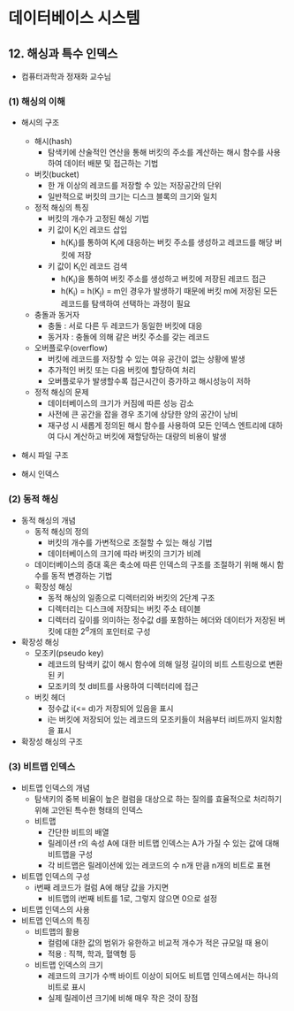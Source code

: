 # 데이터베이스 시스템

## 12. 해싱과 특수 인덱스

- 컴퓨터과학과 정재화 교수님

### (1) 해싱의 이해

- 해시의 구조
    - 해시(hash)
        - 탐색키에 산술적인 연산을 통해 버킷의 주소를 계산하는 해시 함수를 사용하여 데이터 배분 및 접근하는 기법
    - 버킷(bucket)
        - 한 개 이상의 레코드를 저장할 수 있는 저장공간의 단위
        - 일반적으로 버킷의 크기는 디스크 블록의 크기와 일치
    - 정적 해싱의 특징
        - 버킷의 개수가 고정된 해싱 기법
        - 키 값이 K<sub>i</sub>인 레코드 삽입
            - h(K<sub>i</sub>)를 통하여 K<sub>i</sub>에 대응하는 버킷 주소를 생성하고 레코드를 해당 버킷에 저장
        - 키 값이 K<sub>i</sub>인 레코드 검색
            - h(K<sub>i</sub>)을 통하여 버킷 주소를 생성하고 버킷에 저장된 레코드 접근
            - h(K<sub>i</sub>) = h(K<sub>j</sub>) = m인 경우가 발생하기 때문에 버킷 m에 저장된 모든 레코드를 탐색하여 선택하는 과정이 필요
    - 충돌과 동거자
        - 충돌 : 서로 다른 두 레코드가 동일한 버킷에 대응
        - 동거자 : 충돌에 의해 같은 버킷 주소를 갖는 레코드
    - 오버플로우(overflow)
        - 버킷에 레코드를 저장할 수 있는 여유 공간이 없는 상황에 발생
        - 추가적인 버킷 또는 다음 버킷에 할당하여 처리
        - 오버플로우가 발생할수록 접근시간이 증가하고 해시성능이 저하
    - 정적 해싱의 문제
        - 데이터베이스의 크기가 커짐에 따른 성능 감소
        - 사전에 큰 공간을 잡을 경우 초기에 상당한 양의 공간이 낭비
        - 재구성 시 새롭게 정의된 해시 함수를 사용하여 모든 인덱스 엔트리에 대하여 다시 계산하고 버킷에 재할당하는 대량의 비용이 발생
- 해시 파일 구조

- 해시 인덱스

### (2) 동적 해싱

- 동적 해싱의 개념
    - 동적 해싱의 정의
        - 버킷의 개수를 가변적으로 조절할 수 있는 해싱 기법
        - 데이터베이스의 크기에 따라 버킷의 크기가 비례
    - 데이터베이스의 증대 혹은 축소에 따른 인덱스의 구조를 조절하기 위해 해시 함수를 동적 변경하는 기법
    - 확장성 해싱
        - 동적 해싱의 일종으로 디렉터리와 버킷의 2단계 구조
        - 디렉터리는 디스크에 저장되는 버킷 주소 테이블
        - 디렉터리 깊이를 의미하는 정수값 d를 포함하는 헤더와 데이터가 저장된 버킷에 대한 2<sup>d</sup>개의 포인터로 구성
- 확장성 해싱
    - 모조키(pseudo key)
        - 레코드의 탐색키 값이 해시 함수에 의해 일정 길이의 비트 스트링으로 변환된 키
        - 모조키의 첫 d비트를 사용하여 디렉터리에 접근
    - 버킷 헤더
        - 정수값 i(<= d)가 저장되어 있음을 표시
        - i는 버킷에 저장되어 있는 레코드의 모조키들이 처음부터 i비트까지 일치함을 표시
- 확장성 해싱의 구조

### (3) 비트맵 인덱스

- 비트맵 인덱스의 개념
    - 탐색키의 중복 비율이 높은 컬럼을 대상으로 하는 질의를 효율적으로 처리하기 위해 고안된 특수한 형태의 인덱스
    - 비트맵
        - 간단한 비트의 배열
        - 릴레이션 r의 속성 A에 대한 비트맵 인덱스는 A가 가질 수 있는 값에 대해 비트맵을 구성
        - 각 비트맵은 릴레이션에 있는 레코드의 수 n개 만큼 n개의 비트로 표현
- 비트맵 인덱스의 구성
    - i번째 레코드가 컬럼 A에 해당 값을 가지면
        - 비트맵의 i번째 비트를 1로, 그렇지 않으면 0으로 설정
- 비트맵 인덱스의 사용
- 비트맵 인덱스의 특징
    - 비트맵의 활용
        - 컬럼에 대한 값의 범위가 유한하고 비교적 개수가 적은 규모일 때 용이
        - 적용 : 직책, 학과, 혈액형 등
    - 비트맵 인덱스의 크기
        - 레코드의 크기가 수백 바이트 이상이 되어도 비트맵 인덱스에서는 하나의 비트로 표시
        - 실제 릴레이션 크기에 비해 매우 작은 것이 장점
